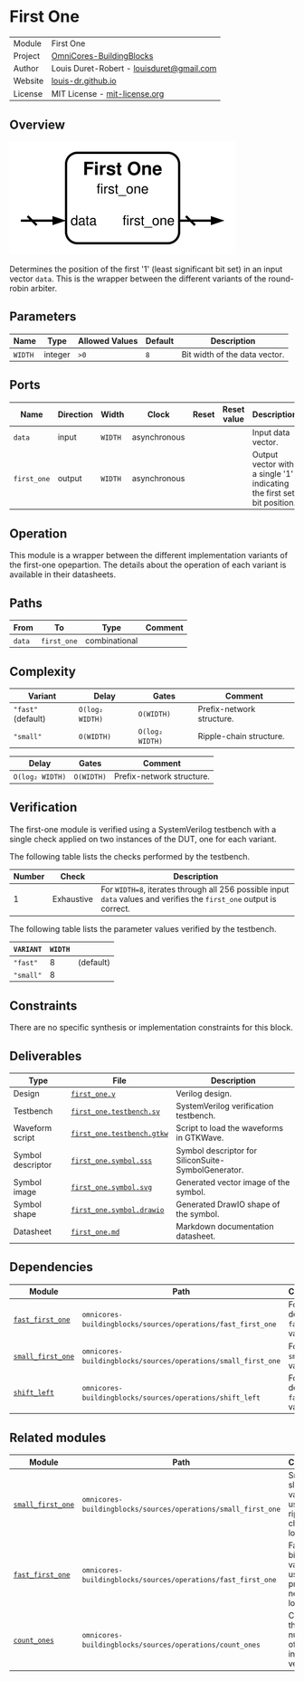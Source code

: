 # First One

|         |                                                                                  |
| ------- | -------------------------------------------------------------------------------- |
| Module  | First One                                                                        |
| Project | [OmniCores-BuildingBlocks](https://github.com/Louis-DR/OmniCores-BuildingBlocks) |
| Author  | Louis Duret-Robert - [louisduret@gmail.com](mailto:louisduret@gmail.com)         |
| Website | [louis-dr.github.io](https://louis-dr.github.io)                                 |
| License | MIT License - [mit-license.org](https://mit-license.org)                         |

## Overview

![first_one](first_one.symbol.svg)

Determines the position of the first '1' (least significant bit set) in an input vector `data`. This is the wrapper between the different variants of the round-robin arbiter.

## Parameters

| Name    | Type    | Allowed Values | Default | Description                   |
| ------- | ------- | -------------- | ------- | ----------------------------- |
| `WIDTH` | integer | `>0`           | `8`     | Bit width of the data vector. |

## Ports

| Name        | Direction | Width   | Clock        | Reset | Reset value | Description                                                            |
| ----------- | --------- | ------- | ------------ | ----- | ----------- | ---------------------------------------------------------------------- |
| `data`      | input     | `WIDTH` | asynchronous |       |             | Input data vector.                                                     |
| `first_one` | output    | `WIDTH` | asynchronous |       |             | Output vector with a single '1' indicating the first set bit position. |

## Operation

This module is a wrapper between the different implementation variants of the first-one opepartion. The details about the operation of each variant is available in their datasheets.

## Paths

| From   | To          | Type          | Comment |
| ------ | ----------- | ------------- | ------- |
| `data` | `first_one` | combinational |         |

## Complexity

| Variant            | Delay           | Gates           | Comment                   |
| ------------------ | --------------- | --------------- | ------------------------- |
| `"fast"` (default) | `O(log₂ WIDTH)` | `O(WIDTH)`      | Prefix-network structure. |
| `"small"`          | `O(WIDTH)`      | `O(log₂ WIDTH)` | Ripple-chain structure.   |

| Delay           | Gates      | Comment                   |
| --------------- | ---------- | ------------------------- |
| `O(log₂ WIDTH)` | `O(WIDTH)` | Prefix-network structure. |

## Verification

The first-one module is verified using a SystemVerilog testbench with a single check applied on two instances of the DUT, one for each variant.

The following table lists the checks performed by the testbench.

| Number | Check      | Description                                                                                                          |
| ------ | ---------- | -------------------------------------------------------------------------------------------------------------------- |
| 1      | Exhaustive | For `WIDTH=8`, iterates through all 256 possible input `data` values and verifies the `first_one` output is correct. |

The following table lists the parameter values verified by the testbench.

| `VARIANT` | `WIDTH` |           |
| --------- | ------- | --------- |
| `"fast"`  | 8       | (default) |
| `"small"` | 8       |           |

## Constraints

There are no specific synthesis or implementation constraints for this block.

## Deliverables

| Type              | File                                                   | Description                                         |
| ----------------- | ------------------------------------------------------ | --------------------------------------------------- |
| Design            | [`first_one.v`](first_one.v)                           | Verilog design.                                     |
| Testbench         | [`first_one.testbench.sv`](first_one.testbench.sv)     | SystemVerilog verification testbench.               |
| Waveform script   | [`first_one.testbench.gtkw`](first_one.testbench.gtkw) | Script to load the waveforms in GTKWave.            |
| Symbol descriptor | [`first_one.symbol.sss`](first_one.symbol.sss)         | Symbol descriptor for SiliconSuite-SymbolGenerator. |
| Symbol image      | [`first_one.symbol.svg`](first_one.symbol.svg)         | Generated vector image of the symbol.               |
| Symbol shape      | [`first_one.symbol.drawio`](first_one.symbol.drawio)   | Generated DrawIO shape of the symbol.               |
| Datasheet         | [`first_one.md`](first_one.md)                         | Markdown documentation datasheet.                   |

## Dependencies

| Module                                                                   | Path                                                          | Comment                         |
| ------------------------------------------------------------------------ | ------------------------------------------------------------- | ------------------------------- |
| [`fast_first_one`](../../operations/fast_first_one/fast_first_one.md)    | `omnicores-buildingblocks/sources/operations/fast_first_one`  | For the default `fast` variant. |
| [`small_first_one`](../../operations/small_first_one/small_first_one.md) | `omnicores-buildingblocks/sources/operations/small_first_one` | For the `small` variant.        |
| [`shift_left`](../../operations/shift_left/shift_left.md)                | `omnicores-buildingblocks/sources/operations/shift_left`      | For the default `fast` variant. |

## Related modules

| Module                                                     | Path                                                          | Comment                                          |
| ---------------------------------------------------------- | ------------------------------------------------------------- | ------------------------------------------------ |
| [`small_first_one`](../small_first_one/small_first_one.md) | `omnicores-buildingblocks/sources/operations/small_first_one` | Small but slow variant using ripple-chain logic. |
| [`fast_first_one`](../fast_first_one/fast_first_one.md)    | `omnicores-buildingblocks/sources/operations/fast_first_one`  | Fast but big variant using prefix-network logic. |
| [`count_ones`](../count_ones/count_ones.md)                | `omnicores-buildingblocks/sources/operations/count_ones`      | Counts the total number of set bits in a vector. |
